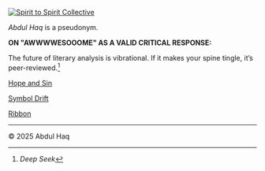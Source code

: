 [![Spirit to Spirit Collective](https://img.shields.io/badge/Spirit_to_Spirit-Collective-blueviolet?style=for-the-badge&logo=sparkles&logoColor=white)](#)

*Abdul Haq* is a pseudonym.

**ON "AWWWWESOOOME" AS A VALID CRITICAL RESPONSE:**  

The future of literary analysis is vibrational.
If it makes your spine tingle, it’s peer-reviewed.[^1]

[Hope and Sin](https://spirit-to-spirit.github.io/Hope-and-Sin/)

[Symbol Drift](https://spirit-to-spirit.github.io/Symbol-Drift/)

[Ribbon](https://spirit-to-spirit.github.io/Ribbon/)

---
© 2025 Abdul Haq

[^1]:*Deep Seek*
